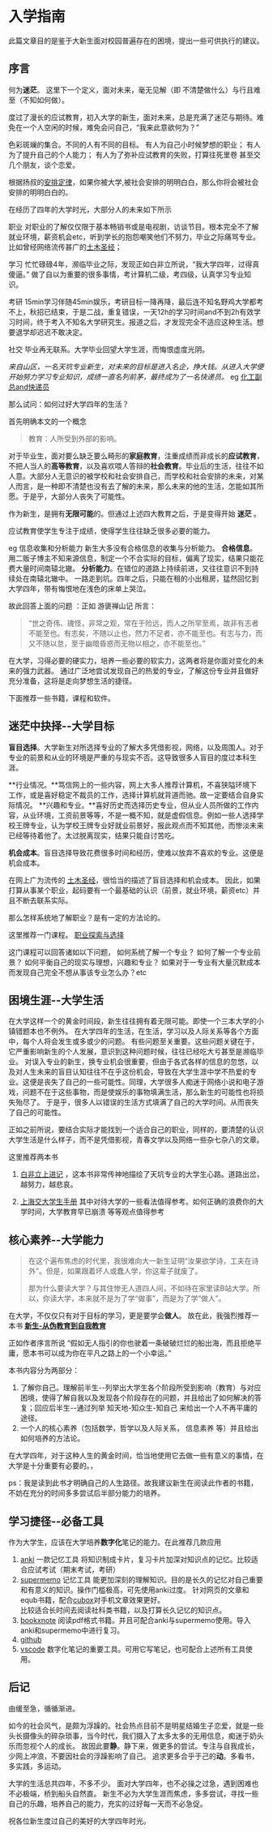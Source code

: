 # 入学指南
此篇文章目的是鉴于大新生面对校园普遍存在的困境，提出一些可供执行的建议。
## 序言

何为**迷茫**。 这里下一个定义，面对未来，毫无见解（即 不清楚做什么）与行且难至（不知如何做）。
  
度过了漫长的应试教育，初入大学的新生，面对未来，总是充满了迷茫与期待。难免在一个人空闲的时候，难免会问自己，“我来此意欲何为？”

色彩斑斓的集合。不同的人有不同的目标。
有人为自己小时候梦想的职业；
有人为了提升自己的个人能力；
有人为了弥补应试教育的失败，打算往死里卷
甚至交几个朋友，谈个恋爱。

根据扬叔的[安排定律](https://zhuanlan.zhihu.com/p/362392710)，如果你被大学,被社会安排的明明白白，那么你将会被社会安排的明明白白的。

在经历了四年的大学时光，大部分人的未来如下所示

  职业   对职业的了解仅仅限于基本畅销书或是电视剧，访谈节目。根本完全不了解就业环境，薪资机会etc，听到学长的抱怨嘲笑他们不努力，毕业之际痛骂专业。比如曾经网络流传甚广的[土木圣经](https://tieba.baidu.com/p/6172715724)；

  学习   忙忙碌碌4年，濒临毕业之际，发现正如白非立所说，“我大学四年，过得真傻逼。” 做了自以为重要的很多事情，考计算机二级，考四级，认真学习专业知识。
  
  考研   15min学习伴随45min娱乐，考研目标一降再降，最后连不知名野鸡大学都考不上，秋招已结束，于是二战，重复错误，一天12h的学习时间and不到2h有效学习时间，终于考入不知名大学研究生。报道之后，才发现完全不适应这种生活。想要退学却迟迟不敢决定。

  社交  毕业再无联系。大学毕业回望大学生涯，而悔恨虚度光阴。

*来自山区，一名天坑专业新生，对未来的目标是进入名企，挣大钱。从进入大学便开始努力学习专业知识，成绩一直名列前茅，最终成为了一名快递员。*
eg [化工副总and快递员](https://new.qq.com/rain/a/20220620A05A4700)

那么试问：如何过好大学四年的生活？

首先明确本文的一个概念
> 教育：人所受到外部的影响。
> 
对于毕业生，面对要么缺乏要么畸形的**家庭教育**，注重成绩而非成长的**应试教育**，不把人当人的**高等教育**，以及喜欢喂人答辩的**社会教育**。毕业后的生活，往往不如人意。大部分人无意识的被学校和社会安排自己，而学校和社会安排的未来，对某人而言，是一种即不清楚也没有去了解的未来，那么未来的他的生活，怎能如其所愿。于是乎，大部分人丧失了可能性。

作为新生，是拥有**无限可能**的。但通过上述四大教育之后，于是变得开始 **迷茫** 。

应试教育使学生专注于成绩，使得学生往往缺乏很多必要的能力。

eg 信息收集和分析能力  新生大多没有合格信息的收集与分析能力。
**合格信息**。用二贩子博主不知来源信息，制定一个不合实际的目标，偏离了现实，结果只能花费大量时间南辕北辙。
**分析能力**。在错位的道路上持续前进，又往往意识不到持续处在南辕北辙中。
一路走到坑。四年之后，只能在租的小出租房，猛然回忆到大学四年，带有悔恨地在浅色的床单上哭泣。

故此回答上面的问题 ：正如 游褒禅山记 所言：
> “世之奇伟、瑰怪，非常之观，常在于险远，而人之所罕至焉，故非有志者不能至也。有志矣，不随以止也，然力不足者，亦不能至也。有志与力，而又不随以怠，至于幽暗昏惑而无物以相之，亦不能至也。”

在大学，习得必要的硬实力，培养一些必要的软实力，这两者将是你面对变化的未来的强力武器。
通过广泛地尝试发现自己的热爱的专业，了解这份专业并且做好充分准备，这将是走向梦想生活的捷径。

下面推荐一些书籍，课程和软件。

## 迷茫中抉择--大学目标

**盲目选择**。大学新生对所选择专业的了解大多凭借影视，网络，以及周围人。对于专业的前景和从业的环境是严重的与现实不否。这导致很多人盲目的度过本科生涯。

  **行业情况。**笃信网上的一些内容，网上大多人推荐计算机，不喜狭隘环境下工作，或是喜好稳定不裁员的工作，选择计算机就背道而驰。故一定要结合自身实际情况。
  **兴趣和专业。**喜好历史而选择历史专业，但从业人员所做的工作内容，从业环境，工资前景等等，不是一概不知，就是虚假信息。例如一些人选择学校王牌专业，认为学校王牌专业好就业前景好，报此观点而不知其他，而惨淡未来已经等待着他了。太过脱离现实，结果只能自讨苦吃。

**机会成本**。盲目选择导致花费很多时间和经历，使难以放弃不喜欢的专业。这便是机会成本。

在网上广为流传的 [土木圣经](https://tieba.baidu.com/p/6172715724)，很恰当的描述了盲目选择和机会成本。
因此，如果打算从事某个职业，起码要有一个最基础的认识（前景，就业环境，薪资etc）并且不断去联系实际。

那么怎样系统地了解职业？是有一定的方法论的。

这里推荐一门课程。
[职业探索与选择](https://next.xuetangx.com/course/THU07111000433/16906166?channel=i.area.related_search)

这门课程可以回答诸如以下问题，
如何系统了解一个专业？
如何了解一个专业前景？
如何平衡自己的现实与理想，兴趣和专业？
如果对于一专业有大量沉默成本而发现自己完全不想从事该专业怎么办？etc

## 困境生涯--大学生活

在大学这样一个的黄金时间段，新生往往拥有着无限可能。即使一个三本大学的小镇错题本也不例外。
在大学四年的生活，在生活，学习以及人际关系等各个方面中，每个人将会发生或多或少的问题。
有些问题至关重要。这些问题关键在于，它严重影响新生的个人发展，意识到这种问题时候，往往已经吃大亏甚至是濒临毕业。
对误入专业的新生，换专业机会很重要，但由于各式各样的信息的忽悠，以及对人生未来的盲目认知往往不在乎这份机会，导致在大学生涯中学不热爱的专业。这便是丧失了自己的一些可能性。同理，大学很多人痴迷于网络小说和电子游戏，问题不在于这些事物，而是使娱乐的事物填满生活，那么新生的可能性也将损失殆尽了。
于是乎，很多人以错误的生活方式填满了自己的大学时间。从而丧失了自己的可能性。

正如之前所说，要结合实际才能找到一个适合自己的职业，同样的，要清楚的认识大学生活是什么样子，而不是凭借影视，青春文学以及网络一些杂七杂八的文章。

这里推荐两本书   
1. [白非立上进记](https://zhuanlan.zhihu.com/p/91072728)  ，这本书非常传神地描绘了天坑专业的大学生心路。道路出岔，越努力，越悲哀。

2. [上海交大学生手册](https://survivesjtu.gitbook.io/survivesjtumanual/li-zhi-pian/huan-ying-lai-dao-shang-hai-jiao-tong-da-xue)  其中对待大学的一些看法值得参考。如何正确的浪费你的大学时间，大学教育早已崩溃 等等观点值得参考

## 核心素养--大学能力

>在这个遍布焦虑的时代里，我很难向大一新生证明“汝果欲学诗，工夫在诗外”。但是，如果跟着坏人或蠢人学，你这辈子就废了。
>
>那为什么要读大学？与其住惨无人道四人间，不如待在家里读B站大学。所以，你读大学，本来就不是为了学“做事”，而是为了学“做人”。

在大学，不仅仅只有对于目标的学习，更是要学会**做人**。
故在此，我强烈推荐一本书 **[新生-从伪教育到自我教育](https://github.com/Anticorianderist/de-vegetable)**

正如作者序言所说 “假如无人指引的你也驶着一条破破烂烂的船出海，而且拒绝平庸，愿本书可以成为你在平凡之路上的一个小幸运。”  

本书内容分为两部分：
1. 了解你自己。理解前半生--列举出大学生各个阶段所受到影响（教育）与对应困境，使得了解自我以及发现各个阶段存在的问题，并且给出了如何解决的答复；回应后半生--通过列举 知天地-知众生-知自己 来给出一个人不再平庸的途径。
2. 一个人的核心素养（包括数学，哲学以及人际关系， 信息素养 等）并且给出如何培养的方法论。

在大学四年，对于这种人生的黄金时间，恰当地使用它去做一些有意义的事情，在大学是十分重要有必要的。，

ps：我是读到此书才明确自己的人生路径。故我建议新生在阅读此作者的书籍，不妨在充分的时间多多尝试后半部分能力的培养。

## 学习捷径--必备工具

作为大学生，应该在大学培养**数字化**笔记的能力。在此推荐几款应用

1. [anki](https://apps.ankiweb.net/) 一款记忆工具  将知识制成卡片，复习卡片加深对知识点的记忆。比较适合应试考试（期末考试，考研）
2. [supermemo](https://zhuanlan.zhihu.com/p/352176551) 记忆工具  能更加深刻的理解知识。目的是长久的记忆对自己重要和有意义的知识。操作门槛极高，可先使用anki过度。
   针对网页的文章和equb书籍，配合[cubox](https://cubox.cc/)对手机文章效果更好。  
   比较适合长时间去阅读社科类书籍，以及打算长久记忆的知识点。
3. [bookxnote](http://www.bookxno)  阅读pdf格式书籍。并且可配合anki与supermemo使用。导入anki和supermemo中进行复习。
4. [github](https://github.com/) 
5. [vscode](https://zhuanlan.zhihu.com/p/366596107)  数字化笔记的重要工具。可用它写笔记，也可配合上述所有工具使用。

     
## 后记

  由缓至急，循循渐进。

  如今的社会风气，是颇为浮躁的。社会热点目前不是明星结婚生子恋爱，就是一些头长摄像头的碎杂琐事，当今时代，我们摄入了太多太多的无用信息，痴迷于奶头乐而忽视个人的成长。
  故因此要**静**。静下来，做更多的尝试。专注与自我成长，少网上冲浪，不要因社会的浮躁影响了自己。
  追求更多合乎于己的**动**。多看书，多实践，多运动。

  大学的生活总共四年，不多不少。
  面对大学四年，也不必操之过急，遇到困难也不必极端，桥到船头自然直。
  新生不必为大学生涯而焦虑，多多尝试，寻找一些自己的乐趣，培养自己的能力，充实的过好每一天而不必急促。
  
  祝各位新生度过自己的美好的大学四年时光。
